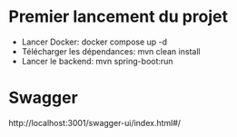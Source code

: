 # Premier lancement du projet
- Lancer Docker: docker compose up -d
- Télécharger les dépendances: mvn clean install
- Lancer le backend: mvn spring-boot:run


# Swagger
http://localhost:3001/swagger-ui/index.html#/